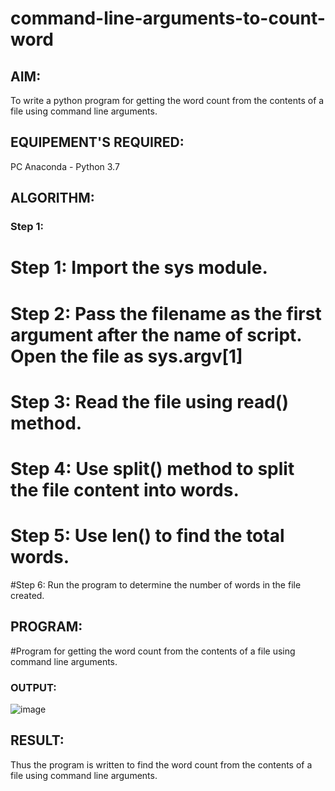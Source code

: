 # command-line-arguments-to-count-word
## AIM:
To write a python program for getting the word count from the contents of a file using command line arguments.
## EQUIPEMENT'S REQUIRED: 
PC
Anaconda - Python 3.7
## ALGORITHM: 
### Step 1:

# Step 1: Import the sys module.

# Step 2: Pass the filename as the first argument after the name of script. Open the file as sys.argv[1]

# Step 3: Read the file using read() method.

# Step 4: Use split() method to split the file content into words.

# Step 5: Use len() to find the total words.

#Step 6: Run the program to determine the number of words in the file created.
## PROGRAM:
#Program for getting the word count from the contents of a file using command line arguments.

### OUTPUT:
![image](https://user-images.githubusercontent.com/118367518/214827313-64ce762f-3330-48ad-a2d1-839c9cb714ef.png)



## RESULT:
Thus the program is written to find the word count from the contents of a file using command line arguments.
